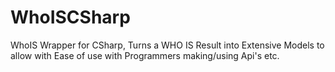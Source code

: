 # WhoISCSharp
WhoIS Wrapper for CSharp, Turns a WHO IS Result into Extensive Models to allow with Ease of use with Programmers making/using Api's etc.
